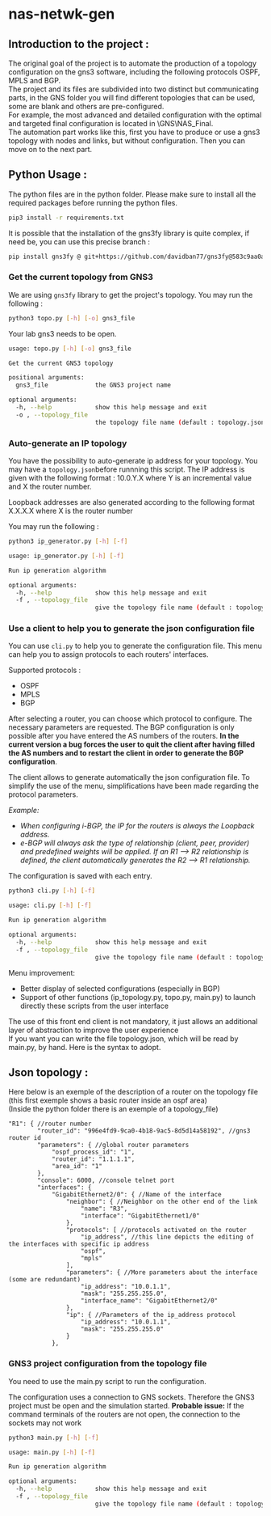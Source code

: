 # nas-netwk-gen

## Introduction to the project : 

The original goal of the project is to automate the production of a topology configuration on the gns3 software, including the following protocols OSPF, MPLS and BGP.  
The project and its files are subdivided into two distinct but communicating parts, in the GNS folder you will find different topologies that can be used, some are blank and others are pre-configured.   
For example, the most advanced and detailed configuration with the optimal and targeted final configuration is located in \GNS\NAS_Final.  
The automation part works like this, first you have to produce or use a gns3 topology with nodes and links, but without configuration. Then you can move on to the next part.


## Python Usage : 

The python files are in the python folder. Please make sure to install all the required packages before running the python files.

```bash
pip3 install -r requirements.txt
```
It is possible that the installation of the gns3fy library is quite complex, if need be, you can use this precise branch :
```bash
pip install gns3fy @ git+https://github.com/davidban77/gns3fy@583c9aa0a64bac9cb3fdd9631a3af151496cb56e
```

### Get the current topology from GNS3

We are using `gns3fy` library to get the project's topology. You may run the following :

```bash
python3 topo.py [-h] [-o] gns3_file
```
Your lab gns3 needs to be open.

```bash
usage: topo.py [-h] [-o] gns3_file

Get the current GNS3 topology

positional arguments:
  gns3_file             the GNS3 project name

optional arguments:
  -h, --help            show this help message and exit
  -o , --topology_file 
                        the topology file name (default : topology.json)
```

### Auto-generate an IP topology

You have the possibility to auto-generate ip address for your topology. You may have a `topology.json`before runnning this script. The IP address is given with the following format : 10.0.Y.X where Y is an incremental value and X the router number.

Loopback addresses are also generated according to the following format X.X.X.X where X is the router number

You may run the following : 

```bash
python3 ip_generator.py [-h] [-f]
```

```bash
usage: ip_generator.py [-h] [-f]

Run ip generation algorithm

optional arguments:
  -h, --help            show this help message and exit
  -f , --topology_file 
                        give the topology file name (default : topology.json)
```

### Use a client to help you to generate the json configuration file

You can use `cli.py` to help you to generate the configuration file. This menu can help you to assign protocols to each routers' interfaces. 

Supported protocols :

- OSPF
- MPLS
- BGP

After selecting a router, you can choose which protocol to configure. The necessary parameters are requested. The BGP configuration is only possible after you have entered the AS numbers of the routers. **In the current version a bug forces the user to quit the client after having filled the AS numbers and to restart the client in order to generate the BGP configuration**.

The client allows to generate automatically the json configuration file. To simplify the use of the menu, simplifications have been made regarding the protocol parameters. 

*Example:*

- *When configuring i-BGP, the IP for the routers is always the Loopback address.*
- *e-BGP will always ask the type of relationship (client, peer, provider) and predefined weights will be applied.  If an R1 --> R2 relationship is defined, the client automatically generates the R2 --> R1 relationship.*

The configuration is saved with each entry.

```bash
python3 cli.py [-h] [-f]
```

```bash
usage: cli.py [-h] [-f]

Run ip generation algorithm

optional arguments:
  -h, --help            show this help message and exit
  -f , --topology_file 
                        give the topology file name (default : topology.json)
```

Menu improvement: 

- Better display of selected configurations (especially in BGP)
- Support of other functions (ip_topology.py, topo.py, main.py) to launch directly these scripts from the user interface  

The use of this front end client is not mandatory, it just allows an additional layer of abstraction to improve the user experience  
If you want you can write the file topology.json, which will be read by main.py, by hand. Here is the syntax to adopt.  


## Json topology :

Here below is an exemple of the description of a router on the topology file (this first exemple shows a basic router inside an ospf area)  
(Inside the python folder there is an exemple of a topology_file)  

```
"R1": { //router number
        "router_id": "996e4fd9-9ca0-4b18-9ac5-8d5d14a58192", //gns3 router id
        "parameters": { //global router parameters
            "ospf_process_id": "1",
            "router_id": "1.1.1.1",
            "area_id": "1"
        },
        "console": 6000, //console telnet port
        "interfaces": { 
            "GigabitEthernet2/0": { //Name of the interface
                "neighbor": { //Neighbor on the other end of the link
                    "name": "R3",
                    "interface": "GigabitEthernet1/0"
                },
                "protocols": [ //protocols activated on the router
                    "ip_address", //this line depicts the editing of the interfaces with specific ip address
                    "ospf",
                    "mpls"
                ],
                "parameters": { //More parameters about the interface (some are redundant)
                    "ip_address": "10.0.1.1",
                    "mask": "255.255.255.0",
                    "interface_name": "GigabitEthernet2/0"
                },
                "ip": { //Parameters of the ip_address protocol
                    "ip_address": "10.0.1.1",
                    "mask": "255.255.255.0"
                }
            },
```

### GNS3 project configuration from the topology file

You need to use the main.py script to run the configuration.

The configuration uses a connection to GNS sockets. Therefore the GNS3 project must be open and the simulation started. 
**Probable issue:** If the command terminals of the routers are not open, the connection to the sockets may not work

```bash
python3 main.py [-h] [-f]
```

```bash
usage: main.py [-h] [-f]

Run ip generation algorithm

optional arguments:
  -h, --help            show this help message and exit
  -f , --topology_file 
                        give the topology file name (default : topology.json)
```